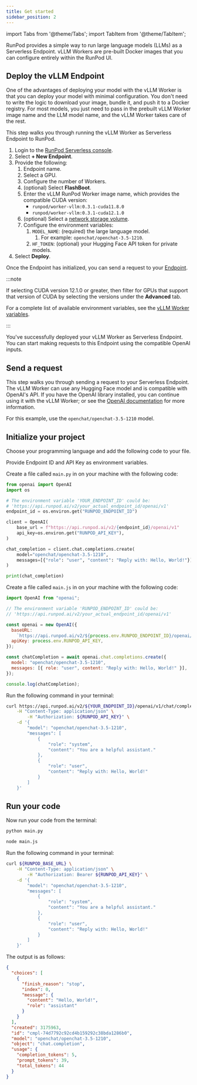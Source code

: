 ```yaml
---
title: Get started
sidebar_position: 2
---
```


import Tabs from '@theme/Tabs';
import TabItem from '@theme/TabItem';

RunPod provides a simple way to run large language models (LLMs) as a Serverless Endpoint.
vLLM Workers are pre-built Docker images that you can configure entirely within the RunPod UI.

## Deploy the vLLM Endpoint

One of the advantages of deploying your model with the vLLM Worker is that you can deploy your model with minimal configuration.
You don't need to write the logic to download your image, bundle it, and push it to a Docker registry.
For most models, you just need to pass in the prebuilt vLLM Worker image name and the LLM model name, and the vLLM Worker takes care of the rest.

This step walks you through running the vLLM Worker as Serverless Endpoint to RunPod.

1. Login to the [RunPod Serverless console](https://www.runpod.io/console/serverless).
2. Select **+ New Endpoint**.
3. Provide the following:
   1. Endpoint name.
   2. Select a GPU.
   3. Configure the number of Workers.
   4. (optional) Select **FlashBoot**.
   5. Enter the vLLM RunPod Worker image name, which provides the compatible CUDA version:
      - `runpod/worker-vllm:0.3.1-cuda11.8.0`
      - `runpod/worker-vllm:0.3.1-cuda12.1.0`
   6. (optional) Select a [network storage volume](/serverless/endpoints/manage-endpoints#add-a-network-volume).
   7. Configure the environment variables:
      1. `MODEL_NAME`: (required) the large language model.
         1. For example: `openchat/openchat-3.5-1210`.
      2. `HF_TOKEN`: (optional) your Hugging Face API token for private models.
4. Select **Deploy**.

Once the Endpoint has initialized, you can send a request to your [Endpoint](/serverless/endpoints/get-started).

:::note

If selecting CUDA version 12.1.0 or greater, then filter for GPUs that support that version of CUDA by selecting the versions under the **Advanced** tab.

For a complete list of available environment variables, see the [vLLM Worker variables](/serverless/workers/vllm/environment-variables).

:::

You've successfully deployed your vLLM Worker as Serverless Endpoint.
You can start making requests to this Endpoint using the compatible OpenAI inputs.

## Send a request

This step walks you through sending a request to your Serverless Endpoint.
The vLLM Worker can use any Hugging Face model and is compatible with OpenAI's API.
If you have the OpenAI library installed, you can continue using it with the vLLM Worker; or see the [OpenAI documentation](https://platform.openai.com/docs/libraries/python-library) for more information.

For this example, use the `openchat/openchat-3.5-1210` model.

## Initialize your project

Choose your programming language and add the following code to your file.

Provide Endpoint ID and API Key as environment variables.

<Tabs>
  <TabItem value="python" label="Python" default>

Create a file called `main.py` in on your machine with the following code:

```python
from openai import OpenAI
import os

# The environment variable 'YOUR_ENDPOINT_ID' could be:
# 'https://api.runpod.ai/v2/your_actual_endpoint_id/openai/v1'
endpoint_id = os.environ.get("RUNPOD_ENDPOINT_ID")

client = OpenAI(
    base_url = f"https://api.runpod.ai/v2/{endpoint_id}/openai/v1"
    api_key=os.environ.get("RUNPOD_API_KEY"),
)

chat_completion = client.chat.completions.create(
    model="openchat/openchat-3.5-1210",
    messages=[{"role": "user", "content": "Reply with: Hello, World!"}]
)

print(chat_completion)
```

</TabItem>
  <TabItem value="node.js" label="Node.js">

Create a file called `main.js` in on your machine with the following code:

```javascript
import OpenAI from "openai";

// The environment variable 'RUNPOD_ENDPOINT_ID' could be:
// 'https://api.runpod.ai/v2/your_actual_endpoint_id/openai/v1'

const openai = new OpenAI({
  baseURL:
    `https://api.runpod.ai/v2/${process.env.RUNPOD_ENDPOINT_ID}/openai/v1`,
  apiKey: process.env.RUNPOD_API_KEY,
});

const chatCompletion = await openai.chat.completions.create({
  model: "openchat/openchat-3.5-1210",
  messages: [{ role: "user", content: "Reply with: Hello, World!" }],
});

console.log(chatCompletion);
```

</TabItem>
  <TabItem value="curl" label="cURL">

Run the following command in your terminal:

```bash
curl https://api.runpod.ai/v2/${YOUR_ENDPOINT_ID}/openai/v1/chat/completions \
    -H "Content-Type: application/json" \
		-H "Authorization: ${RUNPOD_API_KEY}" \
    -d '{
        "model": "openchat/openchat-3.5-1210",
        "messages": [
            {
                "role": "system",
                "content": "You are a helpful assistant."
            },
            {
                "role": "user",
                "content": "Reply with: Hello, World!"
            }
        ]
    }'
```

</TabItem>
</Tabs>

## Run your code

Now run your code from the terminal:

<Tabs>
  <TabItem value="python" label="Python" default>

```bash
python main.py
```

</TabItem>
  <TabItem value="node.js" label="Node.js">

```bash
node main.js
```

</TabItem>
  <TabItem value="curl" label="cURL">

Run the following command in your terminal:

```bash
curl ${RUNPOD_BASE_URL} \
    -H "Content-Type: application/json" \
		-H "Authorization: Bearer ${RUNPOD_API_KEY}" \
    -d '{
        "model": "openchat/openchat-3.5-1210",
        "messages": [
            {
                "role": "system",
                "content": "You are a helpful assistant."
            },
            {
                "role": "user",
                "content": "Reply with: Hello, World!"
            }
        ]
    }'
```

</TabItem>
</Tabs>

The output is as follows:

```json
{
  "choices": [
    {
      "finish_reason": "stop",
      "index": 0,
      "message": {
        "content": "Hello, World!",
        "role": "assistant"
      }
    }
  ],
  "created": 3175963,
  "id": "cmpl-74d7792c92cd4b159292c38bda1286b0",
  "model": "openchat/openchat-3.5-1210",
  "object": "chat.completion",
  "usage": {
    "completion_tokens": 5,
    "prompt_tokens": 39,
    "total_tokens": 44
  }
}
```
